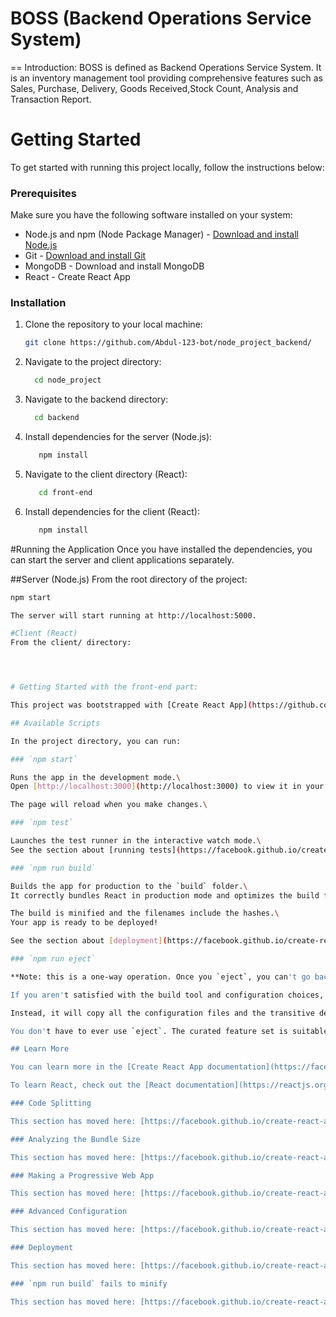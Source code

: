 # BOSS (Backend Operations Service System)

== Introduction:
BOSS is defined as Backend Operations Service System. It is an inventory management tool providing comprehensive features such as Sales, Purchase, Delivery, Goods Received,Stock Count, Analysis and Transaction Report.
# Getting Started

To get started with running this project locally, follow the instructions below:

### Prerequisites

Make sure you have the following software installed on your system:

- Node.js and npm (Node Package Manager) - [Download and install Node.js](https://nodejs.org/)
- Git - [Download and install Git](https://git-scm.com/)
- MongoDB - Download and install MongoDB
- React - Create React App

### Installation

1. Clone the repository to your local machine:

   ```bash
   git clone https://github.com/Abdul-123-bot/node_project_backend/

2. Navigate to the project directory:

    ```bash
      cd node_project

3. Navigate to the backend directory:

    ```bash
      cd backend
   
4. Install dependencies for the server (Node.js):
   
   ```bash
      npm install
5. Navigate to the client directory (React):

   ```bash
      cd front-end
   
6. Install dependencies for the client (React):

   ```bash
      npm install

#Running the Application
Once you have installed the dependencies, you can start the server and client applications separately.

##Server (Node.js)
From the root directory of the project:
   
   ```bash
   npm start

The server will start running at http://localhost:5000.

#Client (React)
From the client/ directory:




# Getting Started with the front-end part:

This project was bootstrapped with [Create React App](https://github.com/facebook/create-react-app).

## Available Scripts

In the project directory, you can run:

### `npm start`

Runs the app in the development mode.\
Open [http://localhost:3000](http://localhost:3000) to view it in your browser.

The page will reload when you make changes.\

### `npm test`

Launches the test runner in the interactive watch mode.\
See the section about [running tests](https://facebook.github.io/create-react-app/docs/running-tests) for more information.

### `npm run build`

Builds the app for production to the `build` folder.\
It correctly bundles React in production mode and optimizes the build for the best performance.

The build is minified and the filenames include the hashes.\
Your app is ready to be deployed!

See the section about [deployment](https://facebook.github.io/create-react-app/docs/deployment) for more information.

### `npm run eject`

**Note: this is a one-way operation. Once you `eject`, you can't go back!**

If you aren't satisfied with the build tool and configuration choices, you can `eject` at any time. This command will remove the single build dependency from your project.

Instead, it will copy all the configuration files and the transitive dependencies (webpack, Babel, ESLint, etc) right into your project so you have full control over them. All of the commands except `eject` will still work, but they will point to the copied scripts so you can tweak them. At this point you're on your own.

You don't have to ever use `eject`. The curated feature set is suitable for small and middle deployments, and you shouldn't feel obligated to use this feature. However we understand that this tool wouldn't be useful if you couldn't customize it when you are ready for it.

## Learn More

You can learn more in the [Create React App documentation](https://facebook.github.io/create-react-app/docs/getting-started).

To learn React, check out the [React documentation](https://reactjs.org/).

### Code Splitting

This section has moved here: [https://facebook.github.io/create-react-app/docs/code-splitting](https://facebook.github.io/create-react-app/docs/code-splitting)

### Analyzing the Bundle Size

This section has moved here: [https://facebook.github.io/create-react-app/docs/analyzing-the-bundle-size](https://facebook.github.io/create-react-app/docs/analyzing-the-bundle-size)

### Making a Progressive Web App

This section has moved here: [https://facebook.github.io/create-react-app/docs/making-a-progressive-web-app](https://facebook.github.io/create-react-app/docs/making-a-progressive-web-app)

### Advanced Configuration

This section has moved here: [https://facebook.github.io/create-react-app/docs/advanced-configuration](https://facebook.github.io/create-react-app/docs/advanced-configuration)

### Deployment

This section has moved here: [https://facebook.github.io/create-react-app/docs/deployment](https://facebook.github.io/create-react-app/docs/deployment)

### `npm run build` fails to minify

This section has moved here: [https://facebook.github.io/create-react-app/docs/troubleshooting#npm-run-build-fails-to-minify](https://facebook.github.io/create-react-app/docs/troubleshooting#npm-run-build-fails-to-minify)
